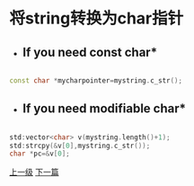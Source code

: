 # 将string转换为char指针
* ## If you need const char*

```cpp

const char *mycharpointer=mystring.c_str();

```

* ## If you need modifiable char*

```cpp

std:vector<char> v(mystring.length()+1);
std:strcpy(&v[0],mystring.c_str());
char *pc=&v[0];

```























































































[上一级](base.md)
[下一篇](develop_care_detail.md)
